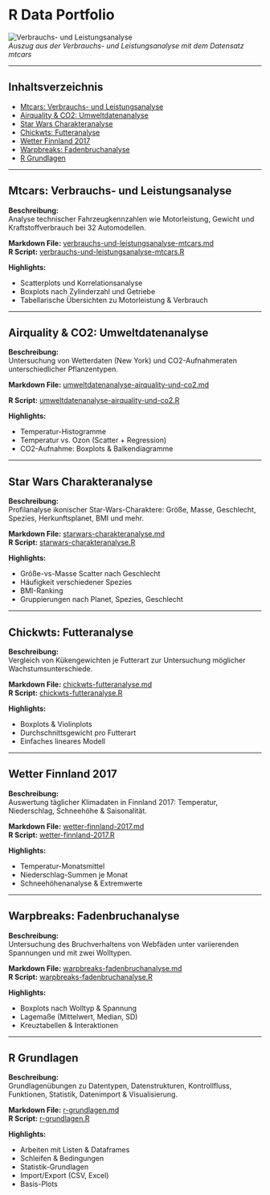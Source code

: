 # R Data Portfolio

![Verbrauchs- und Leistungsanalyse](R/paarweise-zusammenhaenge-mpg_hp_wt_qsec.png)  
*Auszug aus der Verbrauchs- und Leistungsanalyse mit dem Datensatz mtcars*

---

## Inhaltsverzeichnis
- [Mtcars: Verbrauchs- und Leistungsanalyse](#mtcars-verbrauchs--und-leistungsanalyse)
- [Airquality & CO2: Umweltdatenanalyse](#airquality--co2-umweltdatenanalyse)
- [Star Wars Charakteranalyse](#star-wars-charakteranalyse)
- [Chickwts: Futteranalyse](#chickwts-futteranalyse)
- [Wetter Finnland 2017](#wetter-finnland-2017)
- [Warpbreaks: Fadenbruchanalyse](#warpbreaks-fadenbruchanalyse)
- [R Grundlagen](#r-grundlagen)

---

## Mtcars: Verbrauchs- und Leistungsanalyse
**Beschreibung:**  
Analyse technischer Fahrzeugkennzahlen wie Motorleistung, Gewicht und Kraftstoffverbrauch bei 32 Automodellen.

**Markdown File:** [verbrauchs-und-leistungsanalyse-mtcars.md](verbrauchs-und-leistungsanalyse-mtcars.md)  
**R Script:** [verbrauchs-und-leistungsanalyse-mtcars.R](verbrauchs-und-leistungsanalyse-mtcars.R)

**Highlights:**
- Scatterplots und Korrelationsanalyse
- Boxplots nach Zylinderzahl und Getriebe
- Tabellarische Übersichten zu Motorleistung & Verbrauch

---

## Airquality & CO2: Umweltdatenanalyse
**Beschreibung:**  
Untersuchung von Wetterdaten (New York) und CO2-Aufnahmeraten unterschiedlicher Pflanzentypen.

**Markdown File:** [umweltdatenanalyse-airquality-und-co2.md](umweltdatenanalyse-airquality-und-co2.md)

**R Script:** [umweltdatenanalyse-airquality-und-co2.R](umweltdatenanalyse-airquality-und-co2.R)

**Highlights:**
- Temperatur-Histogramme
- Temperatur vs. Ozon (Scatter + Regression)
- CO2-Aufnahme: Boxplots & Balkendiagramme

---

## Star Wars Charakteranalyse
**Beschreibung:**  
Profilanalyse ikonischer Star-Wars-Charaktere: Größe, Masse, Geschlecht, Spezies, Herkunftsplanet, BMI und mehr.

**Markdown File:** [starwars-charakteranalyse.md](starwars-charakteranalyse.md)  
**R Script:** [starwars-charakteranalyse.R](starwars-charakteranalyse.R)

**Highlights:**
- Größe-vs-Masse Scatter nach Geschlecht
- Häufigkeit verschiedener Spezies
- BMI-Ranking
- Gruppierungen nach Planet, Spezies, Geschlecht

---

## Chickwts: Futteranalyse
**Beschreibung:**  
Vergleich von Kükengewichten je Futterart zur Untersuchung möglicher Wachstumsunterschiede.

**Markdown File:** [chickwts-futteranalyse.md](chickwts-futteranalyse.md)  
**R Script:** [chickwts-futteranalyse.R](chickwts-futteranalyse.R)

**Highlights:**
- Boxplots & Violinplots
- Durchschnittsgewicht pro Futterart
- Einfaches lineares Modell

---

## Wetter Finnland 2017
**Beschreibung:**  
Auswertung täglicher Klimadaten in Finnland 2017: Temperatur, Niederschlag, Schneehöhe & Saisonalität.

**Markdown File:** [wetter-finnland-2017.md](wetter-finnland-2017.md)  
**R Script:** [wetter-finnland-2017.R](wetter-finnland-2017.R)

**Highlights:**
- Temperatur-Monatsmittel
- Niederschlag-Summen je Monat
- Schneehöhenanalyse & Extremwerte

---

## Warpbreaks: Fadenbruchanalyse
**Beschreibung:**  
Untersuchung des Bruchverhaltens von Webfäden unter variierenden Spannungen und mit zwei Wolltypen.

**Markdown File:** [warpbreaks-fadenbruchanalyse.md](warpbreaks-fadenbruchanalyse.md)  
**R Script:** [warpbreaks-fadenbruchanalyse.R](warpbreaks-fadenbruchanalyse.R)

**Highlights:**
- Boxplots nach Wolltyp & Spannung
- Lagemaße (Mittelwert, Median, SD)
- Kreuztabellen & Interaktionen

---

## R Grundlagen 
**Beschreibung:**  
Grundlagenübungen zu Datentypen, Datenstrukturen, Kontrollfluss, Funktionen, Statistik, Datenimport & Visualisierung.

**Markdown File:** [r-grundlagen.md](r-grundlagen.md)  
**R Script:** [r-grundlagen.R](r-grundlagen.R)

**Highlights:**
- Arbeiten mit Listen & Dataframes
- Schleifen & Bedingungen
- Statistik-Grundlagen
- Import/Export (CSV, Excel)
- Basis-Plots
